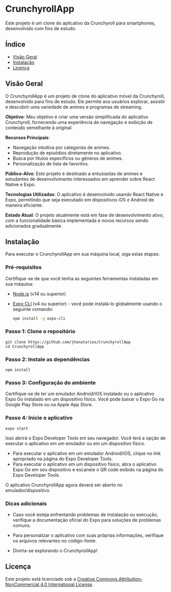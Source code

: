# CrunchyrollApp

Este projeto é um clone do aplicativo da Crunchyroll para smartphones, desenvolvido com fins de estudo.

## Índice

- [Visão Geral](#visão-geral)
- [Instalação](#instalação)
- [Licença](#licença)

## Visão Geral

O CrunchyrollApp é um projeto de clone do aplicativo móvel da Crunchyroll, desenvolvido para fins de estudo. Ele permite aos usuários explorar, assistir e descobrir uma variedade de animes e programas de streaming.

**Objetivo**: Meu objetivo é criar uma versão simplificada do aplicativo Crunchyroll, fornecendo uma experiência de navegação e exibição de conteúdo semelhante à original.

**Recursos Principais**:
- Navegação intuitiva por categorias de animes.
- Reprodução de episódios diretamente no aplicativo.
- Busca por títulos específicos ou gêneros de animes.
- Personalização de lista de favoritos.

**Público-Alvo**: Este projeto é destinado a entusiastas de animes e estudantes de desenvolvimento interessados em aprender sobre React Native e Expo.

**Tecnologias Utilizadas**: O aplicativo é desenvolvido usando React Native e Expo, permitindo que seja executado em dispositivos iOS e Android de maneira eficiente.

**Estado Atual**: O projeto atualmente está em fase de desenvolvimento ativo, com a funcionalidade básica implementada e novos recursos sendo adicionados gradualmente.

## Instalação

Para executar o CrunchyrollApp em sua máquina local, siga estas etapas:

### Pré-requisitos

Certifique-se de que você tenha as seguintes ferramentas instaladas em sua máquina:

- [Node.js](https://nodejs.org/) (v14 ou superior)
- [Expo CLI](https://docs.expo.dev/get-started/installation/) (v4 ou superior) - você pode instalá-lo globalmente usando o seguinte comando:

  ```bash
  npm install -g expo-cli
  ```

### Passo 1: Clone o repositório

    git clone https://github.com/jhonatarios/CrunchyrollApp
    cd CrunchyrollApp

### Passo 2: Instale as dependências

    npm install

### Passo 3: Configuração do ambiente

Certifique-se de ter um emulador Android/iOS instalado ou o aplicativo Expo Go instalado em um dispositivo físico. Você pode baixar o Expo Go na Google Play Store ou na Apple App Store.

### Passo 4: Inicie o aplicativo

    expo start

Isso abrirá o Expo Developer Tools em seu navegador. Você terá a opção de executar o aplicativo em um emulador ou em um dispositivo físico.

- Para executar o aplicativo em um emulador Android/iOS, clique no link apropriado na página do Expo Developer Tools.
- Para executar o aplicativo em um dispositivo físico, abra o aplicativo Expo Go em seu dispositivo e escaneie o QR code exibido na página do Expo Developer Tools.

O aplicativo CrunchyrollApp agora deverá ser aberto no emulador/dispositivo.

### Dicas adicionais

- Caso você esteja enfrentando problemas de instalação ou execução, verifique a documentação oficial do Expo para soluções de problemas comuns.

- Para personalizar o aplicativo com suas próprias informações, verifique os arquivos relevantes no código-fonte.

- Divirta-se explorando o CrunchyrollApp!

## Licença

Este projeto está licenciado sob a [Creative Commons Attribution-NonCommercial 4.0 International License](https://creativecommons.org/licenses/by-nc/4.0/).
